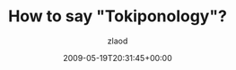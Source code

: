 ---
title: 'How to say &quot;Tokiponology&quot;?'
posts: 8
hash: 'dfSzHfoL'
author: 'zlaod'
date: 2009-05-19T20:31:45+00:00
sources:
  - https://tokipona.yahoogroups.narkive.com/dfSzHfoL
---